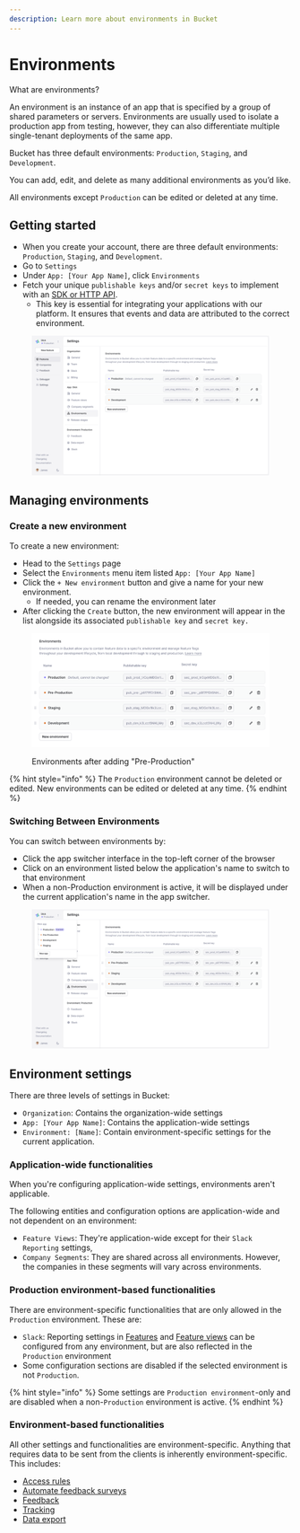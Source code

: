```yaml
---
description: Learn more about environments in Bucket
---
```


# Environments

What are environments?

An environment is an instance of an app that is specified by a group of shared parameters or servers. Environments are usually used to isolate a production app from testing, however, they can also differentiate multiple single-tenant deployments of the same app.

Bucket has three default environments: `Production`, `Staging`, and `Development`.&#x20;

You can add, edit, and delete as many additional environments as you’d like.&#x20;

All environments except `Production` can be edited or deleted at any time.

## Getting started

* When you create your account, there are three default environments: `Production`, `Staging`, and `Development`.&#x20;
* Go to `Settings`
* Under `App: [Your App Name]`, click `Environments`
* Fetch your unique `publishable keys`  and/or `secret keys` to implement with an [SDK or HTTP API](../../supported-languages/overview.md).
  * This key is essential for integrating your applications with our platform. It ensures that events and data are attributed to the correct environment.

<figure><img src="../../.gitbook/assets/Getting started-min.png" alt="Bucket Environments"><figcaption></figcaption></figure>

## Managing environments

### Create a new environment

To create a new environment:

* Head to the `Settings` page
* Select the `Environments` menu item listed `App: [Your App Name]`
* Click the `+ New environment` button and give a name for your new environment.
  * If needed, you can rename the environment later
* After clicking the `Create` button, the new environment will appear in the list alongside its associated `publishable key` and `secret key.`

<figure><img src="../../.gitbook/assets/Create a new environment-min.png" alt="Environments after adding a new environment"><figcaption><p>Environments after adding "Pre-Production"</p></figcaption></figure>

{% hint style="info" %}
The `Production` environment cannot be deleted or edited. New environments can be edited or deleted at any time.
{% endhint %}

### Switching Between Environments

You can switch between environments by:

* Click the app switcher interface in the top-left corner of the browser
* Click on an environment listed below the application's name to switch to that environment
* When a non-Production environment is active, it will be displayed under the current application's name in the app switcher.

<figure><img src="../../.gitbook/assets/Switching Between Environments-min.png" alt="Switching between environments"><figcaption></figcaption></figure>

## Environment settings

There are three levels of settings in Bucket:

* `Organization`: _&#x43;_&#x6F;ntains the organization-wide settings
* `App: [Your App Name]`: Contains the application-wide settings
* `Environment: [Name]`: Contain environment-specific settings for the current application.

### Application-wide functionalities

When you're configuring application-wide settings, environments aren't applicable.

The following entities and configuration options are application-wide and not dependent on an environment:

* `Feature Views`: They're application-wide except for their `Slack Reporting` settings,
* `Company Segments`: They are shared across all environments. However, the companies in these segments will vary across environments.

### Production environment-based functionalities

There are environment-specific functionalities that are only allowed in the `Production` environment. These are:

* `Slack`: Reporting settings in [Features](../../guides/create-your-first-feature.md) and [Feature views](https://bucket.co/glossary/feature-views) can be configured from any environment, but are also reflected in the `Production` environment
* Some configuration sections are disabled if the selected environment is not `Production`.

{% hint style="info" %}
Some settings are `Production environment`-only and are disabled when a non-`Production` environment is active.
{% endhint %}

### Environment-based functionalities

All other settings and functionalities are environment-specific. Anything that requires data to be sent from the clients is inherently environment-specific. This includes:

* [Access rules](../feature-rollouts/feature-targeting-rules.md)
* [Automate feedback surveys](../feature-analysis/automated-feedback-surveys.md)
* [Feedback](../product-overview.md#feedback)
* [Tracking](../product-overview.md#tracking)
* [Data export](../data-export.md)
